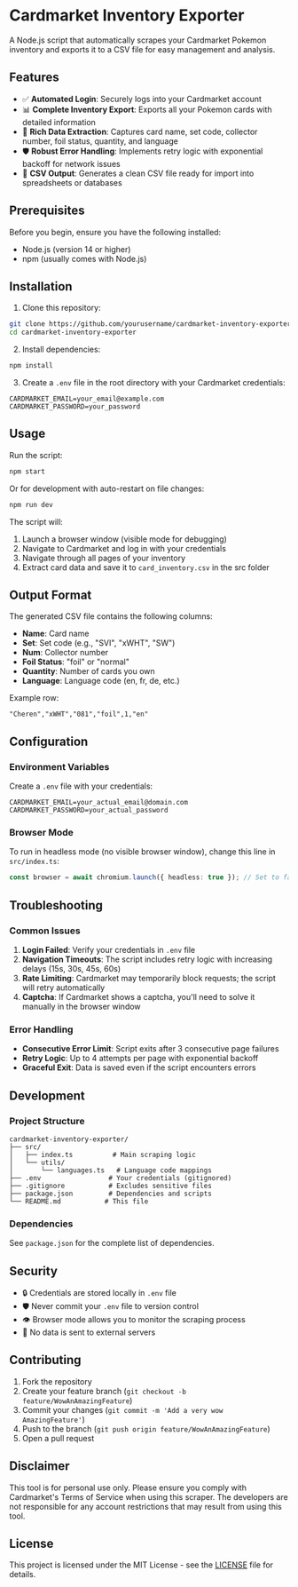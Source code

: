 # Cardmarket Inventory Exporter

A Node.js script that automatically scrapes your Cardmarket Pokemon inventory and exports it to a CSV file for easy management and analysis.

## Features

- ✅ **Automated Login**: Securely logs into your Cardmarket account
- 📊 **Complete Inventory Export**: Exports all your Pokemon cards with detailed information
- 📝 **Rich Data Extraction**: Captures card name, set code, collector number, foil status, quantity, and language
- 🛡️ **Robust Error Handling**: Implements retry logic with exponential backoff for network issues
- 📁 **CSV Output**: Generates a clean CSV file ready for import into spreadsheets or databases

## Prerequisites

Before you begin, ensure you have the following installed:
- Node.js (version 14 or higher)
- npm (usually comes with Node.js)

## Installation

1. Clone this repository:
```bash
git clone https://github.com/yourusername/cardmarket-inventory-exporter.git
cd cardmarket-inventory-exporter
```

2. Install dependencies:
```bash
npm install
```

3. Create a `.env` file in the root directory with your Cardmarket credentials:
```env
CARDMARKET_EMAIL=your_email@example.com
CARDMARKET_PASSWORD=your_password
```

## Usage

Run the script:
```bash
npm start
```

Or for development with auto-restart on file changes:
```bash
npm run dev
```

The script will:
1. Launch a browser window (visible mode for debugging)
2. Navigate to Cardmarket and log in with your credentials
3. Navigate through all pages of your inventory
4. Extract card data and save it to `card_inventory.csv` in the src folder

## Output Format

The generated CSV file contains the following columns:
- **Name**: Card name
- **Set**: Set code (e.g., "SVI", "xWHT", "SW")
- **Num**: Collector number
- **Foil Status**: "foil" or "normal"
- **Quantity**: Number of cards you own
- **Language**: Language code (en, fr, de, etc.)

Example row:
```
"Cheren","xWHT","081","foil",1,"en"
```

## Configuration

### Environment Variables

Create a `.env` file with your credentials:
```env
CARDMARKET_EMAIL=your_actual_email@domain.com
CARDMARKET_PASSWORD=your_actual_password
```

### Browser Mode

To run in headless mode (no visible browser window), change this line in `src/index.ts`:
```typescript
const browser = await chromium.launch({ headless: true }); // Set to false for debugging
```

## Troubleshooting

### Common Issues

1. **Login Failed**: Verify your credentials in `.env` file
2. **Navigation Timeouts**: The script includes retry logic with increasing delays (15s, 30s, 45s, 60s)
3. **Rate Limiting**: Cardmarket may temporarily block requests; the script will retry automatically
4. **Captcha**: If Cardmarket shows a captcha, you'll need to solve it manually in the browser window

### Error Handling

- **Consecutive Error Limit**: Script exits after 3 consecutive page failures
- **Retry Logic**: Up to 4 attempts per page with exponential backoff
- **Graceful Exit**: Data is saved even if the script encounters errors

## Development

### Project Structure

```
cardmarket-inventory-exporter/
├── src/
│   ├── index.ts          # Main scraping logic
│   └── utils/
│       └── languages.ts   # Language code mappings
├── .env                 # Your credentials (gitignored)
├── .gitignore           # Excludes sensitive files
├── package.json         # Dependencies and scripts
└── README.md           # This file
```

### Dependencies

See `package.json` for the complete list of dependencies.

## Security

- 🔒 Credentials are stored locally in `.env` file
- 🛡️ Never commit your `.env` file to version control
- 👁️ Browser mode allows you to monitor the scraping process
- 🚫 No data is sent to external servers

## Contributing

1. Fork the repository
2. Create your feature branch (`git checkout -b feature/WowAnAmazingFeature`)
3. Commit your changes (`git commit -m 'Add a very wow AmazingFeature'`)
4. Push to the branch (`git push origin feature/WowAnAmazingFeature`)
5. Open a pull request

## Disclaimer

This tool is for personal use only. Please ensure you comply with Cardmarket's Terms of Service when using this scraper. The developers are not responsible for any account restrictions that may result from using this tool.

## License

This project is licensed under the MIT License - see the [LICENSE](LICENSE) file for details.
```